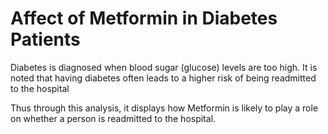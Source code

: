 # Affect of Metformin in Diabetes Patients

Diabetes is diagnosed when blood sugar (glucose) levels are too high. It is noted that having diabetes often leads to a higher risk of being readmitted to the hospital

Thus through this analysis, it displays how Metformin is likely to play a role on whether a person is readmitted to the hospital.

